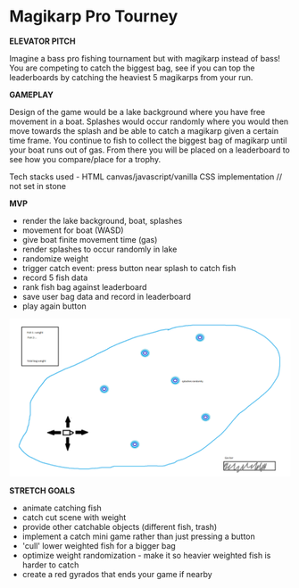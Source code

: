 # Magikarp Pro Tourney


**ELEVATOR PITCH**

Imagine a bass pro fishing tournament but with magikarp instead of bass! You are competing to catch the biggest bag, see if you can top the leaderboards by catching the heaviest 5 magikarps from your run.

**GAMEPLAY** 

Design of the game would be a lake background where you have free movement in a boat. Splashes would occur randomly where you would then move towards the splash and be able to catch a magikarp given a certain time frame. You continue to fish to collect the biggest bag of magikarp until your boat runs out of gas. From there you will be placed on a leaderboard to see how you compare/place for a trophy.

Tech stacks used - HTML canvas/javascript/vanilla CSS implementation // not set in stone

**MVP**

* render the lake background, boat, splashes
* movement for boat (WASD)
* give boat finite movement time (gas)
* render splashes to occur randomly in lake
* randomize weight
* trigger catch event: press button near splash to catch fish
* record 5 fish data
* rank fish bag against leaderboard
* save user bag data and record in leaderboard
* play again button

![MPT wirefram](/karpwireframe.png)

**STRETCH GOALS**

* animate catching fish
* catch cut scene with weight
* provide other catchable objects (different fish, trash)
* implement a catch mini game rather than just pressing a button
* 'cull' lower weighted fish for a bigger bag
* optimize weight randomization - make it so heavier weighted fish is harder to catch 
* create a red gyrados that ends your game if nearby


